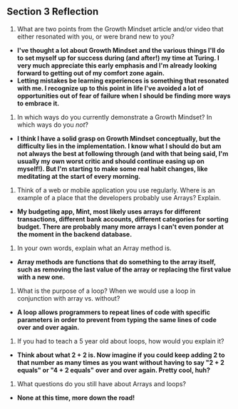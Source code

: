 ## Section 3 Reflection

1. What are two points from the Growth Mindset article and/or video that either resonated with you, or were brand new to you?
- **I've thought a lot about Growth Mindset and the various things I'll do to set myself up for success during (and after!) my time at Turing. I very much appreciate this early emphasis and I'm already looking forward to getting out of my comfort zone again.**
- **Letting mistakes be learning experiences is something that resonated with me. I recognize up to this point in life I've avoided a lot of opportunities out of fear of failure when I should be finding more ways to embrace it.**

1. In which ways do you currently demonstrate a Growth Mindset? In which ways do you _not_?
- **I think I have a solid grasp on Growth Mindset conceptually, but the difficulty lies in the implementation. I know what I should do but am not always the best at following through (and with that being said, I'm usually my own worst critic and should continue easing up on myself!). But I'm starting to make some real habit changes, like meditating at the start of every morning.**

1. Think of a web or mobile application you use regularly. Where is an example of a place that the developers probably use Arrays? Explain.
- **My budgeting app, Mint, most likely uses arrays for different transactions, different bank accounts, different categories for sorting budget. There are probably many more arrays I can't even ponder at the moment in the backend database.**

1. In your own words, explain what an Array method is.
- **Array methods are functions that do something to the array itself, such as removing the last value of the array or replacing the first value with a new one.**

1. What is the purpose of a loop? When we would use a loop in conjunction with array vs. without?
- **A loop allows programmers to repeat lines of code with specific parameters in order to prevent from typing the same lines of code over and over again.**

1. If you had to teach a 5 year old about loops, how would you explain it?
- **Think about what 2 + 2 is. Now imagine if you could keep adding 2 to that number as many times as you want without having to say "2 + 2 equals" or "4 + 2 equals" over and over again. Pretty cool, huh?**

1. What questions do you still have about Arrays and loops?
- **None at this time, more down the road!**
